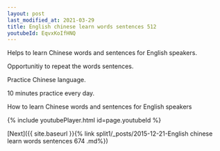 ```yaml
---
layout: post
last_modified_at: 2021-03-29
title: English chinese learn words sentences 512 
youtubeId: EqvxKoIfHNQ
---
```

 
 
Helps to learn Chinese words and sentences for English speakers.

Opportunitiy to repeat the words sentences. 

Practice Chinese language. 
 
10 minutes practice every day. 
 
How to learn Chinese words and sentences for English speakers 
 
{% include youtubePlayer.html id=page.youtubeId %}
 
 
[Next]({{ site.baseurl }}{% link  split1/_posts/2015-12-21-English chinese learn words sentences 674 .md%})
 
